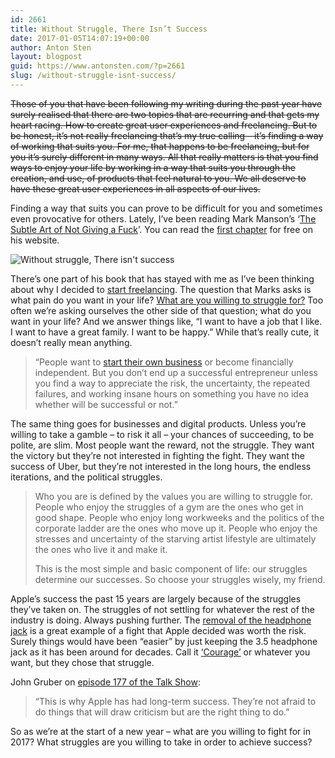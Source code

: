 ```yaml
---
id: 2661
title: Without Struggle, There Isn’t Success
date: 2017-01-05T14:07:19+00:00
author: Anton Sten
layout: blogpost
guid: https://www.antonsten.com/?p=2661
slug: /without-struggle-isnt-success/
---
```

~~Those of you that have been following my writing during the past year have surely realised that there are two topics that are recurring and that gets my heart racing. How to create great user experiences and freelancing. But to be honest, it’s not really freelancing that’s my true calling &#8211; it’s finding a way of working that suits you. For me, that happens to be freelancing, but for you it’s surely different in many ways. All that really matters is that you find ways to enjoy your life by working in a way that suits you through the creation, and use, of products that feel natural to you. We all deserve to have these great user experiences in all aspects of our lives.~~

Finding a way that suits you can prove to be difficult for you and sometimes even provocative for others. Lately, I’ve been reading Mark Manson’s ‘<a href="https://www.amazon.com/Subtle-Art-Not-Giving-Counterintuitive/dp/0062457713/ref=as_li_ss_tl?ie=UTF8&#038;qid=1468352752&#038;sr=8-1-fkmr0&#038;keywords=subtle+art+of+not+giving+a+fuck&#038;linkCode=sl1&#038;tag=entsblo-20&#038;linkId=a81bfe2b59e0df18b29f6d08a6c2db00" target="_blank">The Subtle Art of Not Giving a Fuck</a>’. You can read the <a href="https://markmanson.net/not-giving-a-fuck" target="_blank">first chapter</a> for free on his website.

![Without struggle, There isn't success](../images/tim_optimized.png)

There’s one part of his book that has stayed with me as I’ve been thinking about why I decided to <a href="https://masteringfreelance.com" target="_blank">start freelancing</a>. The question that Marks asks is what pain do you want in your life? <a href="https://markmanson.net/question" target="_blank">What are you willing to struggle for?</a> Too often we’re asking ourselves the other side of that question; what do you want in your life? And we answer things like, “I want to have a job that I like. I want to have a great family. I want to be happy.” While that’s really cute, it doesn’t really mean anything.

> “People want to <a href="https://markmanson.net/33-things-every-aspiring-entrepreneur-should-know" target="_blank">start their own business</a> or become financially independent. But you don’t end up a successful entrepreneur unless you find a way to appreciate the risk, the uncertainty, the repeated failures, and working insane hours on something you have no idea whether will be successful or not.”

The same thing goes for businesses and digital products. Unless you’re willing to take a gamble &#8211; to risk it all &#8211; your chances of succeeding, to be polite, are slim. Most people want the reward, not the struggle. They want the victory but they’re not interested in fighting the fight. They want the success of Uber, but they’re not interested in the long hours, the endless iterations, and the political struggles.

> Who you are is defined by the values you are willing to struggle for. People who enjoy the struggles of a gym are the ones who get in good shape. People who enjoy long workweeks and the politics of the corporate ladder are the ones who move up it. People who enjoy the stresses and uncertainty of the starving artist lifestyle are ultimately the ones who live it and make it.
>
> This is the most simple and basic component of life: our struggles determine our successes. So choose your struggles wisely, my friend.

Apple’s success the past 15 years are largely because of the struggles they’ve taken on. The struggles of not settling for whatever the rest of the industry is doing. Always pushing further. The <a href="https://www.antonsten.com/apple/" target="_blank">removal of the headphone jack</a> is a great example of a fight that Apple decided was worth the risk. Surely things would have been “easier” by just keeping the 3.5 headphone jack as it has been around for decades. Call it <a href="http://www.theverge.com/2016/9/7/12838024/apple-iphone-7-plus-headphone-jack-removal-courage" target="_blank">‘Courage’</a> or whatever you want, but they chose that struggle.

John Gruber on <a href="http://daringfireball.net/thetalkshow/" target="_blank">episode 177 of the Talk Show</a>:

> &#8220;This is why Apple has had long-term success. They&#8217;re not afraid to do things that will draw criticism but are the right thing to do.&#8221;

So as we’re at the start of a new year &#8211; what are you willing to fight for in 2017? What struggles are you willing to take in order to achieve success?
